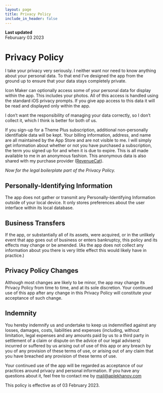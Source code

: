 ```yaml
---
layout: page
title: Privacy Policy
include_in_header: false
---
```


**Last updated**  
Feburuary 03 2023

# Privacy Policy
I take your privacy very seriously. I neither want nor need to know anything about your personal data. To that end I’ve designed the app from the ground up to ensure that your data stays completely private.

Icon Maker can optionally access some of your personal data for display within the app. This includes your photos. All of this access is handled using the standard iOS privacy prompts. If you give app access to this data it will be read and displayed only within the app.

I don’t want the responsibility of managing your data correctly, so I don’t collect it, which I think is better for both of us.

If you sign-up for a Theme Plus subscription, additional non-personally identifiable data will be kept. Your billing information, address, and name are all maintained by the App Store and are not visible to me. I will simply get information about whether or not you have purchased a subscription, the term you signed up for and when it is due to expire. This is all made available to me in an anonymous fashion. This anonymous data is also shared with my purchase provider ([RevenueCat](https://www.revenuecat.com/dpa)).

*Now for the legal boilerplate part of the Privacy Policy.*

## Personally-Identifying Information

The app does not gather or transmit any Personally-Identifying Information outside of your local device. It only stores preferences about the user interface within its local database.

## Business Transfers

If the app, or substantially all of its assets, were acquired, or in the unlikely event that app goes out of business or enters bankruptcy, this policy and its effects may change or be amended. (As the app does not collect any information about you there is very little effect this would likely have in practice.)

## Privacy Policy Changes

Although most changes are likely to be minor, the app may change its Privacy Policy from time to time, and at its sole discretion. Your continued use of this app after any change in this Privacy Policy will constitute your acceptance of such change.

## Indemnity

You hereby indemnify us and undertake to keep us indemnified against any losses, damages, costs, liabilities and expenses (including, without limitation, legal expenses and any amounts paid by us to a third party in settlement of a claim or dispute on the advice of our legal advisers) incurred or suffered by us arising out of use of this app or any breach by you of any provision of these terms of use, or arising out of any claim that you have breached any provision of these terms of use.

Your continued use of the app will be regarded as acceptance of our practices around privacy and personal information. If you have any questions about it, feel free to contact me by mail@aplekhanov.com

This policy is effective as of 03 February 2023.
